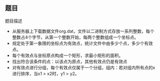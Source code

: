 ## 题目

题目描述 

- 从服务器上下载数据文件org.dat，文件以二进制方式存放一系列整数，每个整数占4个字节，从第一个整数开始，每两个整数组成一个坐标点。
- 规定处于第一象限的坐标点为有效点，统计文件中由多少个点，多少个有效点。
- 每个有效点与坐标原点构成一个矩形，求最小矩形的面积。 
- 找出符合该条件的点：以该点为原点，其他有效点仍是有效点 
- 对有效点进行分组，每个有效点仅属于一个分组，组内：若对组内所有点的x进行排序，当x1 > x2时，y1 > y2。

